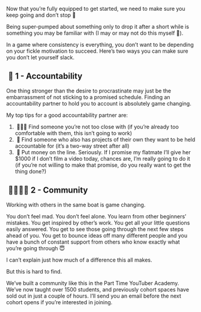 Now that you’re fully equipped to get started, we need to make sure you keep going and don’t stop 💪

Being super-pumped about something only to drop it after a short while is something you may be familiar with (I may or may not do this myself 👀).

In a game where consistency is everything, you don’t want to be depending on your fickle motivation to succeed. Here’s two ways you can make sure you don’t let yourself slack.

##  **🤝 1 - Accountability**

One thing stronger than the desire to procrastinate may just be the embarrassment of not sticking to a promised schedule. Finding an accountability partner to hold you to account is absolutely game changing.

My top tips for a good accountability partner are:

1.   🧑‍🤝‍🧑 Find someone you’re not too close with (if you’re already too comfortable with them, this isn’t going to work)
2.   🔧 Find someone who also has projects of their own they want to be held accountable for (it’s a two-way street after all)
3.   🤑 Put money on the line. Seriously. If I promise my flatmate I’ll give her $1000 if I don’t film a video today, chances are, I’m really going to do it (if you’re not willing to make that promise, do you really want to get the thing done?)

##  **👨‍👩‍👧‍👦 2 - Community**

Working with others in the same boat is game changing.

You don’t feel mad. You don’t feel alone. You learn from other beginners’ mistakes. You get inspired by other’s work. You get all your little questions easily answered. You get to see those going through the next few steps ahead of you. You get to bounce ideas off many different people and you have a bunch of constant support from others who know exactly what you’re going through 😇

I can’t explain just how much of a difference this all makes.

But this is hard to find.

We’ve built a community like this in the Part Time YouTuber Academy. We’ve now taught over 1500 students, and previously cohort spaces have sold out in just a couple of hours. I’ll send you an email before the next cohort opens if you’re interested in joining.